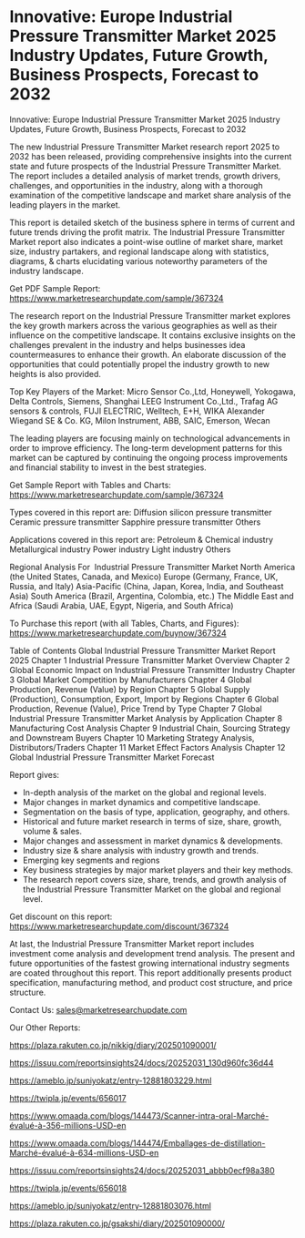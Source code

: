 # Innovative: Europe Industrial Pressure Transmitter Market 2025 Industry Updates, Future Growth, Business Prospects, Forecast to 2032
 Innovative: Europe Industrial Pressure Transmitter Market 2025 Industry Updates, Future Growth, Business Prospects, Forecast to 2032

The new Industrial Pressure Transmitter Market research report 2025 to 2032 has been released, providing comprehensive insights into the current state and future prospects of the Industrial Pressure Transmitter Market. The report includes a detailed analysis of market trends, growth drivers, challenges, and opportunities in the industry, along with a thorough examination of the competitive landscape and market share analysis of the leading players in the market.

This report is detailed sketch of the business sphere in terms of current and future trends driving the profit matrix. The Industrial Pressure Transmitter Market report also indicates a point-wise outline of market share, market size, industry partakers, and regional landscape along with statistics, diagrams, & charts elucidating various noteworthy parameters of the industry landscape.

Get PDF Sample Report: https://www.marketresearchupdate.com/sample/367324

The research report on the Industrial Pressure Transmitter market explores the key growth markers across the various geographies as well as their influence on the competitive landscape. It contains exclusive insights on the challenges prevalent in the industry and helps businesses idea countermeasures to enhance their growth. An elaborate discussion of the opportunities that could potentially propel the industry growth to new heights is also provided.

Top Key Players of the Market:
Micro Sensor Co.,Ltd, Honeywell, Yokogawa, Delta Controls, Siemens, Shanghai LEEG Instrument Co.,Ltd., Trafag AG sensors & controls, FUJI ELECTRIC, Welltech, E+H, WIKA Alexander Wiegand SE & Co. KG, Milon Instrument, ABB, SAIC, Emerson, Wecan


The leading players are focusing mainly on technological advancements in order to improve efficiency. The long-term development patterns for this market can be captured by continuing the ongoing process improvements and financial stability to invest in the best strategies.

Get Sample Report with Tables and Charts: https://www.marketresearchupdate.com/sample/367324

Types covered in this report are:
Diffusion silicon pressure transmitter
Ceramic pressure transmitter
Sapphire pressure transmitter
Others


Applications covered in this report are:
Petroleum & Chemical industry
Metallurgical industry
Power industry
Light industry
Others


Regional Analysis For  Industrial Pressure Transmitter Market
North America (the United States, Canada, and Mexico)
Europe (Germany, France, UK, Russia, and Italy)
Asia-Pacific (China, Japan, Korea, India, and Southeast Asia)
South America (Brazil, Argentina, Colombia, etc.)
The Middle East and Africa (Saudi Arabia, UAE, Egypt, Nigeria, and South Africa)

To Purchase this report (with all Tables, Charts, and Figures): https://www.marketresearchupdate.com/buynow/367324

Table of Contents
Global Industrial Pressure Transmitter Market Report 2025
Chapter 1 Industrial Pressure Transmitter Market Overview
Chapter 2 Global Economic Impact on Industrial Pressure Transmitter Industry
Chapter 3 Global Market Competition by Manufacturers
Chapter 4 Global Production, Revenue (Value) by Region
Chapter 5 Global Supply (Production), Consumption, Export, Import by Regions
Chapter 6 Global Production, Revenue (Value), Price Trend by Type
Chapter 7 Global Industrial Pressure Transmitter Market Analysis by Application
Chapter 8 Manufacturing Cost Analysis
Chapter 9 Industrial Chain, Sourcing Strategy and Downstream Buyers
Chapter 10 Marketing Strategy Analysis, Distributors/Traders
Chapter 11 Market Effect Factors Analysis
Chapter 12 Global Industrial Pressure Transmitter Market Forecast

Report gives:

- In-depth analysis of the market on the global and regional levels.
- Major changes in market dynamics and competitive landscape.
- Segmentation on the basis of type, application, geography, and others.
- Historical and future market research in terms of size, share, growth, volume & sales.
- Major changes and assessment in market dynamics & developments.
- Industry size & share analysis with industry growth and trends.
- Emerging key segments and regions
- Key business strategies by major market players and their key methods.
- The research report covers size, share, trends, and growth analysis of the Industrial Pressure Transmitter Market on the global and regional level.

Get discount on this report: https://www.marketresearchupdate.com/discount/367324

At last, the Industrial Pressure Transmitter Market report includes investment come analysis and development trend analysis. The present and future opportunities of the fastest growing international industry segments are coated throughout this report. This report additionally presents product specification, manufacturing method, and product cost structure, and price structure.

Contact Us:
sales@marketresearchupdate.com

Our Other Reports:

https://plaza.rakuten.co.jp/nikkig/diary/202501090001/

https://issuu.com/reportsinsights24/docs/20252031_130d960fc36d44

https://ameblo.jp/suniyokatz/entry-12881803229.html

https://twipla.jp/events/656017

https://www.omaada.com/blogs/144473/Scanner-intra-oral-Marché-évalué-à-356-millions-USD-en

https://www.omaada.com/blogs/144474/Emballages-de-distillation-Marché-évalué-à-634-millions-USD-en

https://issuu.com/reportsinsights24/docs/20252031_abbb0ecf98a380

https://twipla.jp/events/656018

https://ameblo.jp/suniyokatz/entry-12881803076.html

https://plaza.rakuten.co.jp/gsakshi/diary/202501090000/
